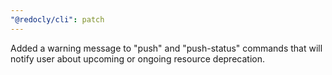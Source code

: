 ```yaml
---
"@redocly/cli": patch
---
```


Added a warning message to "push" and "push-status" commands that will notify user about upcoming or ongoing resource deprecation.
